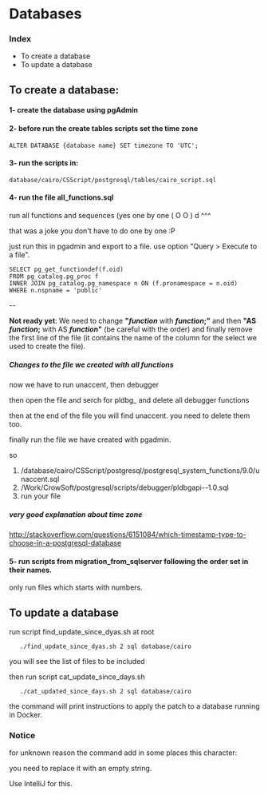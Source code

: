 # Databases

### Index
- To create a database
- To update a database

## To create a database:

#### 1- create the database using pgAdmin

#### 2- before run the create tables scripts set the time zone

```
ALTER DATABASE {database name} SET timezone TO 'UTC';
```

#### 3- run the scripts in:

```
database/cairo/CSScript/postgresql/tables/cairo_script.sql
```

#### 4- run the file all_functions.sql

run all functions and sequences (yes one by one ( O O )
                                                   d
                                                  ^^^

that was a joke you don't have to do one by one :P

just run this in pgadmin and export to a file. use option "Query > Execute to a file".

```
SELECT pg_get_functiondef(f.oid)
FROM pg_catalog.pg_proc f
INNER JOIN pg_catalog.pg_namespace n ON (f.pronamespace = n.oid)
WHERE n.nspname = 'public'
```

--

**Not ready yet**: We need to change **"$function$** with **$function$;"** and then **"AS $function$;**
with AS **$function$"** (be careful with the order) and finally remove the first line 
of the file (it contains the name of the column for the select we used to create the file).

##### Changes to the file we created with all functions

now we have to run unaccent, then debugger

then open the file and serch for pldbg_ and delete all debugger functions

then at the end of the file you will find unaccent. you need to delete them too.

finally run the file we have created with pgadmin.

so

1) /database/cairo/CSScript/postgresql/postgresql_system_functions/9.0/unaccent.sql
2) /Work/CrowSoft/postgresql/scripts/debugger/pldbgapi--1.0.sql
3) run your file

##### very good explanation about time zone
http://stackoverflow.com/questions/6151084/which-timestamp-type-to-choose-in-a-postgresql-database

#### 5- run scripts from migration_from_sqlserver following the order set in their names.
only run files which starts with numbers.

## To update a database

run script find_update_since_dyas.sh at root

```
   ./find_update_since_dyas.sh 2 sql database/cairo
```

you will see the list of files to be included

then run script cat_update_since_days.sh

```
   ./cat_updated_since_days.sh 2 sql database/cairo
```

the command will print instructions to apply the patch to a database running in Docker.

### Notice
for unknown reason the command add in some places this character: ﻿

you need to replace it with an empty string.

Use IntelliJ for this.